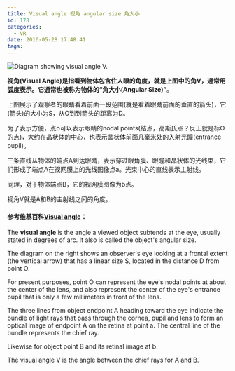 ```yaml
---
title: Visual angle 视角 angular size 角大小
id: 178
categories:
  - VR
date: 2016-05-28 17:48:41
tags:
---
```


![Diagram showing visual angle V.](http://www.tcp-ip.top/wp-content/uploads/2016/05/EyeOpticsV400y.jpg)

**视角(Visual Angle)**是指看到物体包含住人眼的角度，就是上图中的角V，通常用弧度表示。它通常也被称为物体的**“角大小(Angular Size)”**。

上图展示了观察者的眼睛看着前面一段范围(就是看着眼睛前面的垂直的箭头)，它(箭头)的大小为S，从O到到箭头的距离为D。

为了表示方便，点o可以表示眼睛的nodal points(结点，高斯氏点？反正就是标O的点)，大约在晶状体的中心，也表示晶状体前面几毫米处的入射光瞳(entrance pupil)。

三条直线从物体的端点A到达眼睛，表示穿过眼角膜、眼瞳和晶状体的光线束，它们形成了端点A在视网膜上的光线图像点a。光束中心的直线表示主射线。

同理，对于物体端点B，它的视网膜图像为b点。

视角V就是A和B的主射线之间的角度。

#### 参考维基百科[Visual angle](https://en.wikipedia.org/wiki/Visual_angle)：

The **visual angle** is the angle a viewed object subtends at the eye, usually stated in degrees of arc. It also is called the object's angular size.

The diagram on the right shows an observer's eye looking at a frontal extent (the vertical arrow) that has a linear size S, located in the distance D from point O.

For present purposes, point O can represent the eye's nodal points at about the center of the lens, and also represent the center of the eye's entrance pupil that is only a few millimeters in front of the lens.

The three lines from object endpoint A heading toward the eye indicate the bundle of light rays that pass through the cornea, pupil and lens to form an optical image of endpoint A on the retina at point a. The central line of the bundle represents the chief ray.

Likewise for object point B and its retinal image at b.

The visual angle V is the angle between the chief rays for A and B.